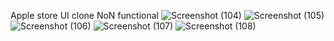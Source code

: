 Apple store UI clone
NoN functional 
![Screenshot (104)](https://github.com/Charan-bavaji/appleUI/assets/91194987/10242fde-7b78-49db-91dd-5ac82d50b880)
![Screenshot (105)](https://github.com/Charan-bavaji/appleUI/assets/91194987/cdcb1195-8446-47bd-8279-816ceb2227a2)
![Screenshot (106)](https://github.com/Charan-bavaji/appleUI/assets/91194987/4bb574c9-29c6-427d-b144-b770f7f3d1d7)
![Screenshot (107)](https://github.com/Charan-bavaji/appleUI/assets/91194987/27081674-4852-4bbb-a246-8783483d5fb7)
![Screenshot (108)](https://github.com/Charan-bavaji/appleUI/assets/91194987/96ad92e3-b39e-4073-9181-d550ae495fe1)
